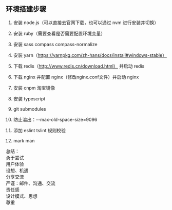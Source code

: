 ## 环境搭建步骤

1. 安装 node.js（可以直接去官网下载，也可以通过 nvm 进行安装并切换）

2. 安装 ruby（需要查看是否需要配置环境变量）

3. 安装 sass compass compass-normalize

4. 安装 yarn（https://yarnpkg.com/zh-hans/docs/install#windows-stable）

5. 下载 redis（http://www.redis.cn/download.html） 并启动 redis

6. 下载 nginx 并配置 nginx（修改nginx.conf文件）并启动 nginx

7. 安装 cnpm 淘宝镜像

8. 安装 typescript

9. git submodules 

10. 防止溢出：--max-old-space-size=9096

11. 添加  eslint tslint 规则校验

12. mark man

总结：<br/>
勇于尝试<br/>
用户体验<br/>
设想、机遇<br/>
分享交流<br/>
严谨：邮件、沟通、交流<br/>
责任感<br/>
设计模式、思想<br/>
尊重<br/>